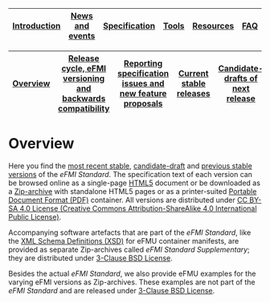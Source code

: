 | [Introduction](../Introduction/index.md) | [News and events](.../News-and-events/index.md) | [Specification](../Specification/index.md) | [Tools](../Tools/index.md) | [Resources](../Resources/index.md) | [FAQ](../FAQ/index.md) | [About](../About/index.md) |
| ---------------------------------------- | ----------------------------------------------- | ------------------------------------------ | -------------------------- | ---------------------------------- | ---------------------- | -------------------------- |

| [Overview](index.md) | [Release cycle, eFMI versioning and backwards compatibility](release-cycle.md) | [Reporting specification issues and new feature proposals](reporting-specification-issues-and-new-feature-proposals.md) | [Current stable releases](current-stable-releases.md) | [Candidate-drafts of next release](candidate-drafts-of-next-release.md) | [Old stable releases](old-stable-releases.md) |
| ----------------------- | ----------------------------------------------------------- | ------------------------------------------------------------ | ----------------------------------------------------- | ------------------------------------------------------------ | --------------------------------------------- |

# Overview

Here you find the [most recent stable](current-stable-releases.md), [candidate-draft](candidate-drafts-of-next-release.md) and [previous stable versions](old-stable-releases.md) of the _eFMI Standard_. The specification text of each version can be browsed online as a single-page [HTML5](https://www.w3schools.com/html/) document or be downloaded as a [Zip-archive](https://en.wikipedia.org/wiki/ZIP_(file_format)) with standalone HTML5 pages or as a printer-suited [Portable Document Format (PDF)](https://en.wikipedia.org/wiki/PDF) container. All versions are distributed under [CC BY-SA 4.0 License (Creative Commons Attribution-ShareAlike 4.0 International Public License)](https://creativecommons.org/licenses/by-sa/4.0/).

Accompanying software artefacts that are part of the _eFMI Standard_, like the [XML Schema Definitions (XSD)](https://www.w3schools.com/xml/schema_intro.asp) for eFMU container manifests, are provided as separate Zip-archives called _eFMI Standard Supplementary_; they are distributed under [3-Clause BSD License](https://opensource.org/licenses/BSD-3-Clause).

Besides the actual _eFMI Standard_, we also provide eFMU examples for the varying eFMI versions as Zip-archives. These examples are not part of the _eFMI Standard_ and are released under [3-Clause BSD License](https://opensource.org/licenses/BSD-3-Clause).